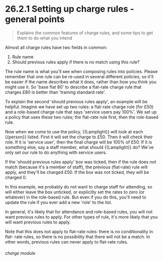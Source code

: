 # 26.2.1    Setting up charge rules - general points

> Explains the common features of charge rules, and some tips to get them to do what you intend 

Almost all charge rules have two fields in common:

 1. Rule name
  2. Should previous rules apply if there is no match using this rule?

The rule name is what you'll see when composing rules into policies. Please remember that one rule can be re-used in several different policies, so it'll be easier if the name describes what it does, rather than how you think you might use it. So 'base flat 80' to describe a flat-rate charge rule that charges £80 is better than 'training standard rate'. 

To explain the second 'should previous rules apply', an example will be helpful. Imagine we have set up two rules: a flat-rate charge rule (for £50) and a role-based charge rule that says 'service users pay 100%'. We set up a policy that uses these two rules; the flat-rate rule first, then the role-based rule. 

Now when we come to use the policy, {{Lamplight}} will look at each {{person}} listed. First it will set the charge to £50. Then it will check their role. If it is 'service user', then the final charge will be 100% of £50. If it is something else, say a staff member, what should {{Lamplight}} do? We've only set our rule to do anything with service users. 

If the 'should previous rules apply' box was ticked, then if the rule does not match (because it's a member of staff), the previous (flat-rate) rule will apply, and they'll be charged £50. If the box was not ticked, they will be charged 0. 

In this example, we probably do not want to charge staff for attending, so will either leave the box unticked, or explicitly set the rates to zero (or whatever) in the role-based rule. But even if you do this, you'll need to update the rule if you ever add a new 'role' to the list. 

In general, it's likely that for attendance and role-based rules, you will not want previous rules to apply. For other types of rule, it's more likely that you will want previous rules to apply. 

Note that this does not apply to flat-rate rules: there is no conditionality in flat- rate rules, so there is no possibility that there will not be a match. In other words, previous rules can never apply to flat-rate rules. 

###### charge module

